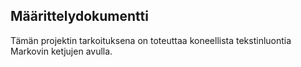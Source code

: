 ## Määrittelydokumentti ##

Tämän projektin tarkoituksena on toteuttaa koneellista tekstinluontia Markovin ketjujen avulla.

